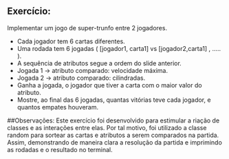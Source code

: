 ## Exercício:

Implementar um jogo de super-trunfo entre 2 jogadores.
* Cada jogador tem 6 cartas diferentes.
* Uma rodada tem 6 jogadas ( [jogador1, carta1] vs [jogador2,carta1] , ..... ).
* A sequência de atributos segue a ordem do slide anterior.
* Jogada 1 -> atributo comparado: velocidade máxima.
* Jogada 2 -> atributo comparado: cilindradas.
* Ganha a jogada, o jogador que tiver a carta com o maior valor do atributo.
* Mostre, ao final das 6 jogadas, quantas vitórias teve cada jogador, e quantos empates houveram.

##Observações:
Este exercício foi desenvolvido para estimular a riação de classes e as interações entre elas.
Por tal motivo, foi utilizado a classe random para sortear as cartas e atributos a serem comparados na partida. 
Assim, demonstrando de maneira clara a resolução da partida e imprimindo as rodadas e o resultado no terminal.

